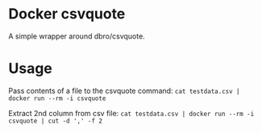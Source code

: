 # Docker csvquote
A simple wrapper around dbro/csvquote.

# Usage

Pass contents of a file to the csvquote command:
`cat testdata.csv | docker run --rm -i csvquote`

Extract 2nd column from csv file:
`cat testdata.csv | docker run --rm -i csvquote | cut -d ',' -f 2`
